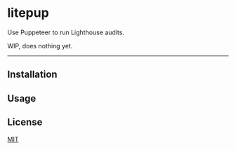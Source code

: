 # litepup

Use Puppeteer to run Lighthouse audits.

WIP, does nothing yet.

--------

## Installation

## Usage

## License

[MIT](./LICENSE.md)
